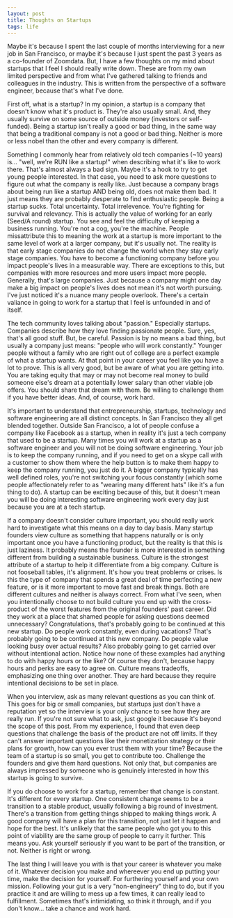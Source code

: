 ```yaml
---
layout: post
title: Thoughts on Startups
tags: life
---
```


Maybe it's because I spent the last couple of months interviewing for a new job in San Francisco, or maybe it's because I just spent the past 3 years as a co-founder of Zoomdata. But, I have a few thoughts on my mind about startups that I feel I should really write down. These are from my own limited perspective and from what I've gathered talking to friends and colleagues in the industry. This is written from the perspective of a software engineer, because that's what I've done.

First off, what is a startup? In my opinion, a startup is a company that doesn't know what it's product is. They're also usually small. And, they usually survive on some source of outside money (investors or self-funded). Being a startup isn't really a good or bad thing, in the same way that being a traditional company is not a good or bad thing. Neither is more or less nobel than the other and every company is different.

Something I commonly hear from relatively old tech companies (~10 years) is... "well, we're RUN like a startup!" when describing what it's like to work there. That's almost always a bad sign. Maybe it's a hook to try to get young people interested. In that case, you need to ask more questions to figure out what the company is really like. Just because a company brags about being run like a startup AND being old, does not make them bad. It just means they are probably desperate to find enthusiastic people. Being a startup sucks. Total uncertainty. Total irrelevence. You're fighting for survival and relevancy. This is actually the value of working for an early (Seed/A round) startup. You see and feel the difficulty of keeping a business running. You're not a cog, you're the machine. People missattribute this to meaning the work at a startup is more important to the same level of work at a larger company, but it's usually not. The reality is that early stage companies do not change the world when they stay early stage companies. You have to become a functioning company before you impact people's lives in a measurable way. There are exceptions to this, but companies with more resources and more users impact more people. Generally, that's large companies. Just because a company might one day make a big impact on people's lives does not mean it's not worth pursuing. I've just noticed it's a nuance many people overlook. There's a certain valiance in going to work for a startup that I feel is unfounded in and of itself.

The tech community loves talking about "passion." Especially startups. Companies describe how they love finding passionate people. Sure, yes, that's all good stuff. But, be careful. Passion is by no means a bad thing, but usually a company just means: "people who will work constantly." Younger people without a family who are right out of college are a perfect example of what a startup wants. At that point in your career you feel like you have a lot to prove. This is all very good, but be aware of what you are getting into. You are taking equity that may or may not become real money to build someone else's dream at a potentially lower salary than other viable job offers. You should share that dream with them. Be willing to challenge them if you have better ideas. And, of course, work hard.

It's important to understand that entrepreneurship, startups, technology and software engineering are all distinct concepts. In San Francisco they all get blended together. Outside San Francisco, a lot of people confuse a company like Facebook as a startup, when in reality it's just a tech company that used to be a startup. Many times you will work at a startup as a software engineer and you will not be doing software engineering. Your job is to keep the company running, and if you need to get on a skype call with a customer to show them where the help button is to make them happy to keep the company running, you just do it. A bigger company typically has well defined roles, you're not switching your focus constantly (which some people affectionately refer to as "wearing many different hats" like it's a fun thing to do). A startup can be exciting because of this, but it doesn't mean you will be doing interesting software engineering work every day just because you are at a tech startup.

If a company doesn't consider culture important, you should really work hard to investigate what this means on a day to day basis. Many startup founders view culture as something that happens naturally or is only important once you have a functioning product, but the reality is that this is just laziness. It probably means the founder is more interested in something different from building a sustainable business. Culture is the strongest attribute of a startup to help it differentiate from a big company. Culture is not fooseball tables, it's alignment. It's how you treat problems or crises. Is this the type of company that spends a great deal of time perfecting a new feature, or is it more important to move fast and break things. Both are different cultures and neither is always correct. From what I've seen, when you intentionally choose to not build culture you end up with the cross-product of the worst features from the original founders' past career. Did they work at a place that shamed people for asking questions deemed unnecessary? Congratulations, that's probably going to be continued at this new startup. Do people work constantly, even during vacations? That's probably going to be continued at this new company. Do people value looking busy over actual results? Also probably going to get carried over without intentional action. Notice how none of these examples had anything to do with happy hours or the like? Of course they don't, because happy hours and perks are easy to agree on. Culture means tradeoffs, emphasizing one thing over another. They are hard because they require intentional decisions to be set in place.

When you interview, ask as many relevant questions as you can think of. This goes for big or small companies, but startups just don't have a reputation yet so the interview is your only chance to see how they are really run. If you're not sure what to ask, just google it because it's beyond the scope of this post. From my experience, I found that even deep questions that challenge the basis of the product are not off limits. If they can't answer important questions like their monetization strategy or their plans for growth, how can you ever trust them with your time? Because the team of a startup is so small, you get to contribute too. Challenge the founders and give them hard questions. Not only that, but companies are always impressed by someone who is genuinely interested in how this startup is going to survive.

If you do choose to work for a startup, remember that change is constant. It's different for every startup. One consistent change seems to be a transition to a stable product, usually following a big round of investment. There's a transition from getting things shipped to making things work. A good company will have a plan for this transition, not just let it happen and hope for the best. It's unlikely that the same people who got you to this point of viability are the same group of people to carry it further. This means you. Ask yourself seriously if you want to be part of the transition, or not. Neither is right or wrong.

The last thing I will leave you with is that your career is whatever you make of it. Whatever decision you make and whereever you end up putting your time, make the decision for yourself. For furthering yourself and your own mission. Following your gut is a very "non-engineery" thing to do, but if you practice it and are willing to mess up a few times, it can really lead to fulfillment. Sometimes that's intimidating, so think it through, and if you don't know... take a chance and work hard.
